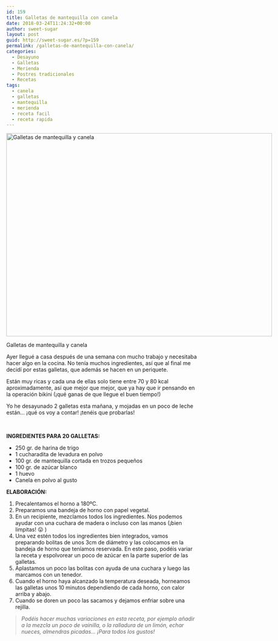 ```yaml
---
id: 159
title: Galletas de mantequilla con canela
date: 2018-03-24T11:24:32+00:00
author: sweet-sugar
layout: post
guid: http://sweet-sugar.es/?p=159
permalink: /galletas-de-mantequilla-con-canela/
categories:
  - Desayuno
  - Galletas
  - Merienda
  - Postres tradicionales
  - Recetas
tags:
  - canela
  - galletas
  - mantequilla
  - merienda
  - receta facil
  - receta rapida
---
```

<div id="attachment_160" style="width: 710px" class="wp-caption alignnone">
  <a href="http://sweet-sugar.es/wp-content/uploads/2018/03/galletas-mantequilla-canela.jpg"><img class="wp-image-160 size-full" src="http://sweet-sugar.es/wp-content/uploads/2018/03/galletas-mantequilla-canela.jpg" alt="Galletas de mantequilla y canela" width="700" height="535" srcset="http://sweet-sugar.es/wp-content/uploads/2018/03/galletas-mantequilla-canela.jpg 700w, http://sweet-sugar.es/wp-content/uploads/2018/03/galletas-mantequilla-canela-300x229.jpg 300w" sizes="(max-width: 700px) 100vw, 700px" /></a>
  
  <p class="wp-caption-text">
    Galletas de mantequilla y canela
  </p>
</div>

Ayer llegué a casa después de una semana con mucho trabajo y necesitaba hacer algo en la cocina. No tenía muchos ingredientes, así que al final me decidí por estas galletas, que además se hacen en un periquete.

Están muy ricas y cada una de ellas solo tiene entre 70 y 80 kcal aproximadamente, así que mejor que mejor, que ya hay que ir pensando en la operación bikini (¡qué ganas de que llegue el buen tiempo!)

Yo he desayunado 2 galletas esta mañana, y mojadas en un poco de leche están&#8230; ¡qué os voy a contar! ¡tenéis que probarlas!

&nbsp;

**INGREDIENTES PARA 20 GALLETAS:**

  * 250 gr. de harina de trigo
  * 1 cucharadita de levadura en polvo
  * 100 gr. de mantequilla cortada en trozos pequeños
  * 100 gr. de azúcar blanco
  * 1 huevo
  * Canela en polvo al gusto

**ELABORACIÓN:**

  1. Precalentamos el horno a 180ºC.
  2. Preparamos una bandeja de horno con papel vegetal.
  3. En un recipiente, mezclamos todos los ingredientes. Nos podemos ayudar con una cuchara de madera o incluso con las manos (¡bien limpitas! 😛 )
  4. Una vez estén todos los ingredientes bien integrados, vamos preparando bolitas de unos 3cm de diámetro y las colocamos en la bandeja de horno que teníamos reservada. En este paso, podéis variar la receta y espolvorear un poco de azúcar en la parte superior de las galletas.
  5. Aplastamos un poco las bolitas con ayuda de una cuchara y luego las marcamos con un tenedor.
  6. Cuando el horno haya alcanzado la temperatura deseada, horneamos las galletas unos 10 minutos dependiendo de cada horno, con calor arriba y abajo.
  7. Cuando se doren un poco las sacamos y dejamos enfriar sobre una rejilla.

> _Podéis hacer muchas variaciones en esta receta, por ejemplo añadir a la mezcla un poco de vainilla, o la ralladura de un limón, echar nueces, almendras picadas&#8230; ¡Para todos los gustos!_